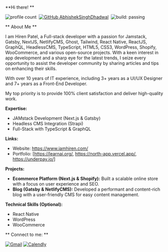 
**Hi there! **

![profile count](https://komarev.com/ghpvc/?username=iamhiren&color=red)&nbsp;
[![GitHub AbhishekSinghDhadwal](https://img.shields.io/github/followers/iamhiren?label=follow&style=social)](https://github.com/iamhiren)&nbsp;
![build: passing](https://img.shields.io/badge/build-passing-success)

** About Me **

I am Hiren Patel, a Full-stack developer with a passion for Jamstack, Gatsby, NextJS, NetlifyCMS, Ghost, Tailwind, React Native, ReactJS, GraphQL, HeadlessCMS, TypeScript, HTML5, CSS3, WordPress, Shopify, WooCommerce, and various open-source projects. With a keen interest in app development and a sharp eye for the latest trends, I seize every opportunity to assist the developer community by sharing articles and tips on enhancing their skills.

With over 10 years of IT experience, including 3+ years as a UI/UX Designer and 7+ years as a Front-End Developer.

My top priority is to provide 100% client satisfaction and deliver high-quality work.


**Expertise:**

* JAMstack Development (Next.js & Gatsby)
* Headless CMS Integration (Strapi)
* Full-Stack with TypeScript & GraphQL

**Links:**

* Website: https://www.iamhiren.com/
* Portfolio: [https://learnai.org/, https://north-app.vercel.app/, https://underpay.io/]

**Projects:**

* **Ecommerce Platform (Next.js & Shopify):** Built a scalable online store with a focus on user experience and SEO.
* **Blog (Gatsby & NetlifyCMS):** Developed a performant and content-rich blog with a user-friendly CMS for easy content management.

**Technical Skills (Optional):**

* React Native
* WordPress
* WooCommerce


** Connect to me: **

<a href="mailto:imhireen@gmail.com"><img alt="Gmail" src="https://img.shields.io/badge/Gmail-D14836?style=flat&logo=gmail&logoColor=white" /></a>
<a href="https://calendly.com/imhireen/30min" target="_blank"><img alt="Calendly" src="https://img.shields.io/badge/Calendly-blue?style=flat&logo=googlecalendar&logoColor=white" /></a> &nbsp;
